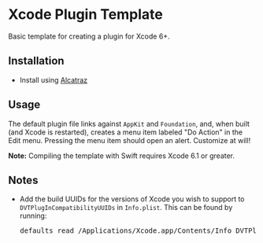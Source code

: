 # Xcode Plugin Template

Basic template for creating a plugin for Xcode 6+.

## Installation

- Install using [Alcatraz](alcatraz.io)

## Usage

The default plugin file links against `AppKit` and `Foundation`, and, when built (and Xcode is restarted), creates a menu item labeled "Do Action" in the Edit menu. Pressing the menu item should open an alert. Customize at will!

**Note:** Compiling the template with Swift requires Xcode 6.1 or greater.


## Notes

- Add the build UUIDs for the versions of Xcode you wish to support to `DVTPlugInCompatibilityUUIDs` in `Info.plist`. This can be found by running:

  <pre>defaults read /Applications/Xcode.app/Contents/Info DVTPlugInCompatibilityUUID</pre>
